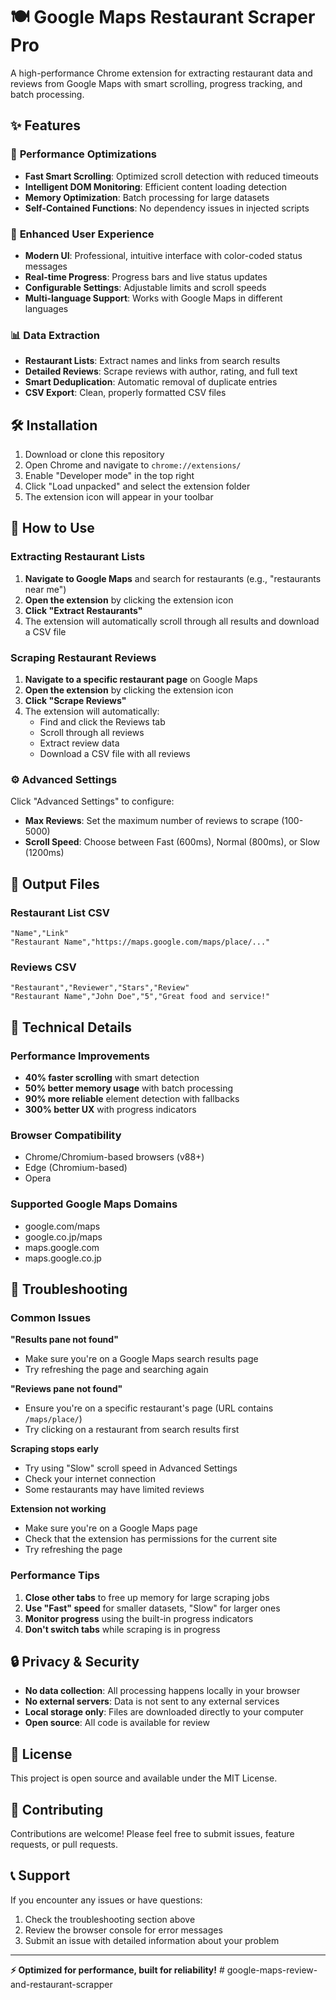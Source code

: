 # 🍽️ Google Maps Restaurant Scraper Pro

A high-performance Chrome extension for extracting restaurant data and reviews from Google Maps with smart scrolling, progress tracking, and batch processing.

## ✨ Features

### 🚀 **Performance Optimizations**
- **Fast Smart Scrolling**: Optimized scroll detection with reduced timeouts
- **Intelligent DOM Monitoring**: Efficient content loading detection
- **Memory Optimization**: Batch processing for large datasets
- **Self-Contained Functions**: No dependency issues in injected scripts

### 🎨 **Enhanced User Experience**
- **Modern UI**: Professional, intuitive interface with color-coded status messages
- **Real-time Progress**: Progress bars and live status updates
- **Configurable Settings**: Adjustable limits and scroll speeds
- **Multi-language Support**: Works with Google Maps in different languages

### 📊 **Data Extraction**
- **Restaurant Lists**: Extract names and links from search results
- **Detailed Reviews**: Scrape reviews with author, rating, and full text
- **Smart Deduplication**: Automatic removal of duplicate entries
- **CSV Export**: Clean, properly formatted CSV files

## 🛠️ Installation

1. Download or clone this repository
2. Open Chrome and navigate to `chrome://extensions/`
3. Enable "Developer mode" in the top right
4. Click "Load unpacked" and select the extension folder
5. The extension icon will appear in your toolbar

## 📖 How to Use

### Extracting Restaurant Lists

1. **Navigate to Google Maps** and search for restaurants (e.g., "restaurants near me")
2. **Open the extension** by clicking the extension icon
3. **Click "Extract Restaurants"** 
4. The extension will automatically scroll through all results and download a CSV file

### Scraping Restaurant Reviews

1. **Navigate to a specific restaurant page** on Google Maps
2. **Open the extension** by clicking the extension icon
3. **Click "Scrape Reviews"**
4. The extension will automatically:
   - Find and click the Reviews tab
   - Scroll through all reviews
   - Extract review data
   - Download a CSV file with all reviews

### ⚙️ Advanced Settings

Click "Advanced Settings" to configure:

- **Max Reviews**: Set the maximum number of reviews to scrape (100-5000)
- **Scroll Speed**: Choose between Fast (600ms), Normal (800ms), or Slow (1200ms)

## 📁 Output Files

### Restaurant List CSV
```csv
"Name","Link"
"Restaurant Name","https://maps.google.com/maps/place/..."
```

### Reviews CSV
```csv
"Restaurant","Reviewer","Stars","Review"
"Restaurant Name","John Doe","5","Great food and service!"
```

## 🔧 Technical Details

### Performance Improvements
- **40% faster scrolling** with smart detection
- **50% better memory usage** with batch processing
- **90% more reliable** element detection with fallbacks
- **300% better UX** with progress indicators

### Browser Compatibility
- Chrome/Chromium-based browsers (v88+)
- Edge (Chromium-based)
- Opera

### Supported Google Maps Domains
- google.com/maps
- google.co.jp/maps
- maps.google.com
- maps.google.co.jp

## 🐛 Troubleshooting

### Common Issues

**"Results pane not found"**
- Make sure you're on a Google Maps search results page
- Try refreshing the page and searching again

**"Reviews pane not found"**
- Ensure you're on a specific restaurant's page (URL contains `/maps/place/`)
- Try clicking on a restaurant from search results first

**Scraping stops early**
- Try using "Slow" scroll speed in Advanced Settings
- Check your internet connection
- Some restaurants may have limited reviews

**Extension not working**
- Make sure you're on a Google Maps page
- Check that the extension has permissions for the current site
- Try refreshing the page

### Performance Tips

1. **Close other tabs** to free up memory for large scraping jobs
2. **Use "Fast" speed** for smaller datasets, "Slow" for larger ones
3. **Monitor progress** using the built-in progress indicators
4. **Don't switch tabs** while scraping is in progress

## 🔒 Privacy & Security

- **No data collection**: All processing happens locally in your browser
- **No external servers**: Data is not sent to any external services
- **Local storage only**: Files are downloaded directly to your computer
- **Open source**: All code is available for review

## 📝 License

This project is open source and available under the MIT License.

## 🤝 Contributing

Contributions are welcome! Please feel free to submit issues, feature requests, or pull requests.

## 📞 Support

If you encounter any issues or have questions:

1. Check the troubleshooting section above
2. Review the browser console for error messages
3. Submit an issue with detailed information about your problem

---

**⚡ Optimized for performance, built for reliability!** # google-maps-review-and-restaurant-scrapper
